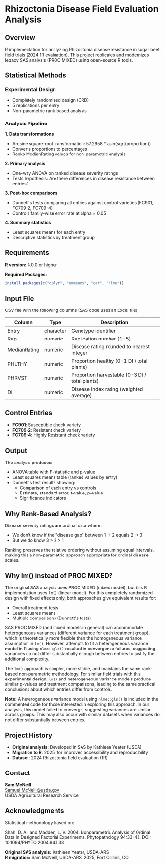 # Rhizoctonia Disease Field Evaluation Analysis

## Overview

R implementation for analyzing Rhizoctonia disease resistance in sugar beet field trials (2024 1R evaluation). This project replicates and modernizes legacy SAS analysis (PROC MIXED) using open-source R tools.

## Statistical Methods

### Experimental Design

- Completely randomized design (CRD)
- 5 replications per entry
- Non-parametric rank-based analysis

### Analysis Pipeline

**1. Data transformations**

- Arcsine square-root transformation: 57.2958 * asin(sqrt(proportion))
- Converts proportions to percentages
- Ranks MedianRating values for non-parametric analysis

**2. Primary analysis**

- One-way ANOVA on ranked disease severity ratings
- Tests hypothesis: Are there differences in disease resistance between entries?

**3. Post-hoc comparisons**

- Dunnett's tests comparing all entries against control varieties (FC901, FC709-2, FC709-4)
- Controls family-wise error rate at alpha = 0.05

**4. Summary statistics**

- Least squares means for each entry
- Descriptive statistics by treatment group

## Requirements

**R version:** 4.0.0 or higher

**Required Packages:**

```r
install.packages(c("dplyr", "emmeans", "car", "nlme"))
```

## Input File

CSV file with the following columns (SAS code uses an Excel file):

| Column | Type | Description |
|--------|------|-------------|
| Entry | character | Genotype identifier |
| Rep | numeric | Replication number (1-5) |
| MedianRating | numeric | Disease rating rounded to nearest integer |
| PHLTHY | numeric | Proportion healthy (0-1 DI / total plants) |
| PHRVST | numeric | Proportion harvestable (0-3 DI / total plants) |
| DI | numeric | Disease Index rating (weighted average) |

## Control Entries

- **FC901**: Susceptible check variety
- **FC709-2**: Resistant check variety
- **FC709-4**: Highly Resistant check variety

## Output

The analysis produces:

- ANOVA table with F-statistic and p-value
- Least squares means table (ranked values by entry)
- Dunnett's test results showing:
  - Comparison of each entry vs controls
  - Estimate, standard error, t-value, p-value
  - Significance indicators

## Why Rank-Based Analysis?

Disease severity ratings are ordinal data where:

- We don't know if the "disease gap" between 1 -> 2 equals 2 -> 3
- But we do know 3 > 2 > 1

Ranking preserves the relative ordering without assuming equal intervals, making this a non-parametric approach appropriate for ordinal disease scales.

## Why lm() instead of PROC MIXED?

The original SAS analysis uses PROC MIXED (mixed model), but this R implementation uses `lm()` (linear model). For this completely randomized design with fixed effects only, both approaches give equivalent results for:

- Overall treatment tests
- Least squares means
- Multiple comparisons (Dunnett's tests)

SAS PROC MIXED (and mixed models in general) can accommodate heterogeneous variances (different variance for each treatment group), which is theoretically more flexible than the homogeneous variance assumption in `lm()`. However, attempts to fit a heterogeneous variance model in R using `nlme::gls()` resulted in convergence failures, suggesting variances do not differ substantially enough between entries to justify the additional complexity.

The `lm()` approach is simpler, more stable, and maintains the same rank-based non-parametric methodology. For similar field trials with this experimental design, `lm()` and heterogeneous variance models produce similar p-values and treatment comparisons, leading to the same practical conclusions about which entries differ from controls.

**Note:** A heterogeneous variance model using `nlme::gls()` is included in the commented code for those interested in exploring this approach. In our analysis, this model failed to converge, suggesting variances are similar across groups. This may also occur with similar datasets when variances do not differ substantially between entries.

## Project History

- **Original analysis**: Developed in SAS by Kathleen Yeater (USDA)
- **Migration to R**: 2025, for improved accessibility and reproducibility
- **Dataset**: 2024 Rhizoctonia field evaluation (1R)

## Contact

**Sam McNeill**  
Samuel.McNeill@usda.gov  
USDA Agricultural Research Service

## Acknowledgments

Statistical methodology based on:

Shah, D. A., and Madden, L. V. 2004. Nonparametric Analysis of Ordinal Data in Designed Factorial Experiments. Phytopathology 94:33-43. DOI: 10.1094/PHYTO.2004.94.1.33

**Original SAS analysis:** Kathleen Yeater, USDA-ARS  
**R migration:** Sam McNeill, USDA-ARS, 2025, Fort Collins, CO